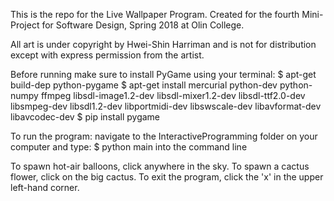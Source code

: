 This is the repo for the Live Wallpaper Program. Created for the fourth Mini-Project for Software Design, Spring 2018 at Olin College.

All art is under copyright by Hwei-Shin Harriman and is not for distribution except with express permission from the artist.

Before running make sure to install PyGame using your terminal:
$ apt-get build-dep python-pygame
$ apt-get install mercurial python-dev python-numpy ffmpeg libsdl-image1.2-dev libsdl-mixer1.2-dev libsdl-ttf2.0-dev libsmpeg-dev libsdl1.2-dev libportmidi-dev libswscale-dev libavformat-dev libavcodec-dev
$ pip install pygame

To run the program:
navigate to the InteractiveProgramming folder on your computer and type:
$ python main
into the command line

To spawn hot-air balloons, click anywhere in the sky.
To spawn a cactus flower, click on the big cactus.
To exit the program, click the 'x' in the upper left-hand corner.
